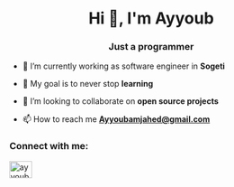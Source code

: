 <h1 align="center">Hi 👋, I'm Ayyoub</h1>
<h3 align="center">Just a programmer</h3>

- 🔭 I’m currently working as software engineer in **Sogeti**

- 🌱 My goal is to never stop **learning**

- 👯 I’m looking to collaborate on **open source projects**

- 📫 How to reach me **Ayyoubamjahed@gmail.com**

<h3 align="left">Connect with me:</h3>
<p align="left">
<a href="https://linkedin.com/in/ayyoub-amjahed-abed" target="blank"><img align="center" src="https://raw.githubusercontent.com/rahuldkjain/github-profile-readme-generator/master/src/images/icons/Social/linked-in-alt.svg" alt="ayyoub amjahed abed" height="30" width="40" /></a>
</p>
